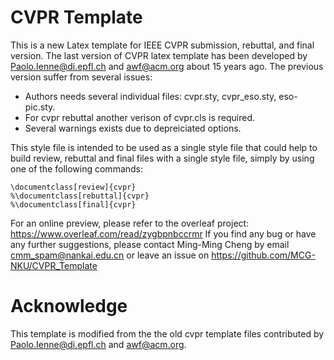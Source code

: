 # CVPR Template

This is a new Latex template for IEEE CVPR submission, rebuttal, and final version. The last version of CVPR latex template has been developed by Paolo.Ienne@di.epfl.ch and awf@acm.org about 15 years ago. The previous version suffer from several issues:

* Authors needs several individual files: cvpr.sty, cvpr_eso.sty, eso-pic.sty.
* For cvpr rebuttal another verison of cvpr.cls is required.
* Several warnings exists due to depreiciated options.

This style file is intended to be used as a single style file that could help to build review, rebuttal and final files with a single style file, simply by using one of the following commands:

```Tex
\documentclass[review]{cvpr}
%\documentclass[rebuttal]{cvpr}
%\documentclass[final]{cvpr}
```

For an online preview, please refer to the overleaf project: https://www.overleaf.com/read/zygbpnbccrmr If you find any bug or have any further suggestions, please contact Ming-Ming Cheng by email cmm_spam@nankai.edu.cn or leave an issue on https://github.com/MCG-NKU/CVPR_Template

# Acknowledge
This template is modified from the the old cvpr template files contributed by Paolo.Ienne@di.epfl.ch and awf@acm.org.


